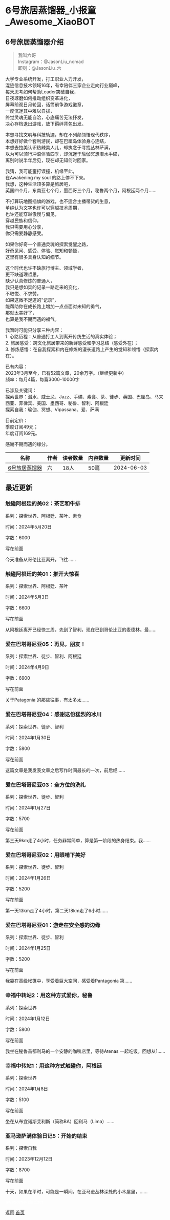 # 6号旅居蒸馏器_小报童_Awesome_XiaoBOT

## 6号旅居蒸馏器介绍
> 我叫六哥    
Instagram：@JasonLiu_nomad    
即刻：@JasonLiu_六    
    
大学专业系统开发，打工职业人力开发，    
混迹信息技术领域16年，有幸陪伴三家企业走向行业巅峰，    
每天思考如何帮助Leader突破自我，    
日夜琢磨如何推动组织变革进化，    
屏幕前观日月轮回，话筒前争游戏徽章，    
一度沉迷其中难以自拔，    
终觉灵魂无能自洽，心底痛苦无法抒发，    
决心存档退出游戏，放下羁绊背包出发。    
    
本想寻找文明与科技轨迹，却在不列颠领悟现代秩序，    
本想好好做个套利游民，却在巴厘岛体验身心连结，    
本想去拉美认识热辣美人儿，却执念于寻找丛林萨满，    
以为可以骑行冲浪体验四季，却沉迷于瑜伽冥想潜水手碟，    
离别时说半年后见，现在却无知何时回家。    
    
我猜，我可能歪打误撞，机缘至此，    
在Awakening my soul 的路上停不下来。    
我想，这种生活顶多算是旅居吧，    
英国四个月，东南亚七个月，墨西哥三个月，秘鲁两个月，阿根廷两个月……    
    
不打算玩地图插旗的游戏，也不适合主播带货的生意，    
单纯认为文字也许可以穿越技术周期，    
也许还能穿越傲慢与偏见，    
穿越民族和信仰，    
我只需要用心分享，    
你只需要静静感受。    
    
如果你好奇一个普通灵魂的探索觉醒之路，    
好奇见闻、感受、体验、觉知和顿悟，    
这里有很多具身认知的细节。    
    
这个时代也许不缺旅行博主、领域学者，    
更不缺道理哲思，    
缺少认真修炼的普通人，    
我只是想如实的记录一路走来的变化，    
不取悦、不求赞，    
如果这微不足道的“记录”，    
能帮助你在成长路上增加一点点面对未知的勇气，    
那就太美好了，    
也算是我不期而遇的福气。    
    
    
我暂时可能只分享三种内容：    
1\. 心路历程：从普通打工人到离开传统生活的真实体验；    
2\. 旅居感受：跨文化旅居带来的新鲜感受和学习总结（感受外在）；    
3\. 修炼感悟：在自我探索和内在修炼的漫长道路上产生的觉知和领悟（探索内在）。    
    
已有内容：    
2023年3月至今，已有52篇文章，20余万字。（继续更新中）    
频率：每月4篇，每篇3000-10000字    
    
已涉及关键词：    
探索世界：潜水、威士忌、Jazz、手碟、素食、茶、徒步、英国、巴厘岛、马来西亚、菲律宾、美国、墨西哥、秘鲁、智利、阿根廷    
探索自我：瑜伽、冥想、Vipassana、爱、萨满    
    
目前定价：    
季度订阅49元；    
年度订阅169元。    
    
感谢不期而遇的缘分。  
  


|名称|作者|读者数量|内容数量|更新时间|
|---|---|---|---|---|
|[6号旅居蒸馏器](https://xiaobot.net/p/ThinkDifferent?refer=0b133df9-27dc-423b-8101-639049001c13)|六|18人|50篇|2024-06-03|

## 最近更新
### 触碰阿根廷的美02：茶艺和牛排

系列：探索世界、阿根廷、茶叶、素食

时间：2024年5月20日

字数：6000

写在前面

今天准备从哥伦比亚离开，飞往......

### 触碰阿根廷的美01：推开大惊喜

系列：探索世界、阿根廷、茶叶

时间：2024年5月3日

字数：6600

写在前面

从阿根廷离开已经快三周，先到了智利，现在已到哥伦比亚的麦德林。最......

### 爱在巴塔哥尼亚05：再见，朋友！

系列：探索世界、徒步、智利、阿根廷

时间：2024年4月9日

字数：6900

写在前面

关于Patagonia 的那些往事，有太多太......

### 爱在巴塔哥尼亚04：感谢这份猛烈的冰川

系列：探索世界、徒步、智利

时间：2024年1月30日

字数：5800

写在前面

这篇文章是我发表文章之后写作时间最长的一次，前后经......

### 爱在巴塔哥尼亚03：全方位的洗礼

系列：探索世界、徒步、智利

时间：2024年1月27日

字数：5700

写在前面

第三天9km走了4小时，任务非常简单，算是第一阶段的热身结束。我......

### 爱在巴塔哥尼亚02：用眼啃下美好

系列：探索世界、徒步、智利

时间：2024年1月26日

字数：5200

写在前面

第一天13km走了4小时，第二天18km走了6小时......

### 爱在巴塔哥尼亚01：游走在安全感的边缘

系列：探索世界、徒步、智利

时间：2024年1月25日

字数：5200

写在前面

我靠在高级帐篷中，享受着巨大空间，感受着Pantagonia 第......

### 幸福中转站2：用这种方式爱你，秘鲁

系列：探索世界

时间：2024年1月12日

字数：5800

写在前面

我坐在秘鲁首都利马的一个安静的咖啡店里，等待Atenas 一起吃饭。回想从1......

### 幸福中转站1：用这种方式触碰你，阿根廷

系列：探索世界

时间：2024年1月8日

字数：5100

写在前面

坐在从布宜诺斯艾利斯（简称BA）回利马（Lima）......

### 亚马逊萨满体验日记5：开始的结束

系列：探索自我

时间：2023年12月12日

字数：8700

写在前面

十天，如果在平时，可能是一瞬间。在亚马逊丛林深处的小木屋里，......


<a href="https://github.com/Reno9527/awesome-xiaobot" style="color: white; text-decoration: none;">awesome-xiaobot</a>

返回 [首页](../README.md)
